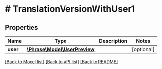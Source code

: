# # TranslationVersionWithUser1

## Properties

Name | Type | Description | Notes
------------ | ------------- | ------------- | -------------
**user** | [**\Phrase\Model\UserPreview**](UserPreview.md) |  | [optional] 

[[Back to Model list]](../../README.md#documentation-for-models) [[Back to API list]](../../README.md#documentation-for-api-endpoints) [[Back to README]](../../README.md)



